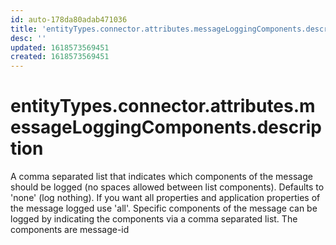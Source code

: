 ```yaml
---
id: auto-178da80adab471036
title: 'entityTypes.connector.attributes.messageLoggingComponents.description'
desc: ''
updated: 1618573569451
created: 1618573569451
---
```

# entityTypes.connector.attributes.messageLoggingComponents.description

A comma separated list that indicates which components of the message should be logged (no spaces allowed between list components). Defaults to &#39;none&#39; (log nothing). If you want all properties and application properties of the message logged use &#39;all&#39;. Specific components of the message can be logged by indicating the components via a comma separated list. The components are message-id